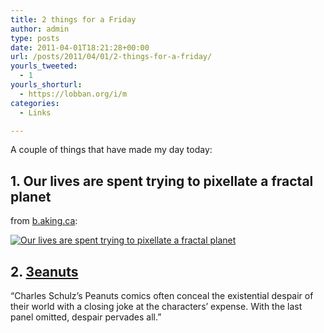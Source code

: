 ```yaml
---
title: 2 things for a Friday
author: admin
type: posts
date: 2011-04-01T18:21:28+00:00
url: /posts/2011/04/01/2-things-for-a-friday/
yourls_tweeted:
  - 1
yourls_shorturl:
  - https://lobban.org/i/m
categories:
  - Links

---
```

A couple of things that have made my day today:

## 1. Our lives are spent trying to pixellate a fractal planet

from [b.aking.ca][1]:

[<img class="alignnone size-large wp-image-1469215891" title="Fractal" src="https://lobban.org/wp-content/uploads/2011/04/Capture-564x404.jpg" alt="Our lives are spent trying to pixellate a fractal planet" />][1]

## 2. [3eanuts][2]

[][2]&#8220;Charles Schulz&#8217;s Peanuts comics often conceal the existential despair of their world with a closing joke at the characters&#8217; expense. With the last panel omitted, despair pervades all.&#8221;

 [1]: http://b.aking.ca/post/4184643426/our-lives-are-spent-trying-to-pixellate-a-fractal
 [2]: http://3eanuts.tumblr.com/